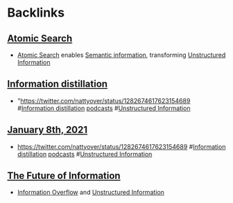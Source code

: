 
# Backlinks
## [Atomic Search](<Atomic Search.md>)
- [Atomic Search](<Atomic Search.md>) enables [Semantic information](<Semantic information.md>), transforming [Unstructured Information](<Unstructured Information.md>)

## [Information distillation](<Information distillation.md>)
- "https://twitter.com/nattyover/status/1282674617623154689 #[Information distillation](<Information distillation.md>) [podcasts](<podcasts.md>) #[Unstructured Information](<Unstructured Information.md>)

## [January 8th, 2021](<January 8th, 2021.md>)
- https://twitter.com/nattyover/status/1282674617623154689 #[Information distillation](<Information distillation.md>) [podcasts](<podcasts.md>) #[Unstructured Information](<Unstructured Information.md>)

## [The Future of Information](<The Future of Information.md>)
- [Information Overflow](<Information Overflow.md>) and [Unstructured Information](<Unstructured Information.md>)

